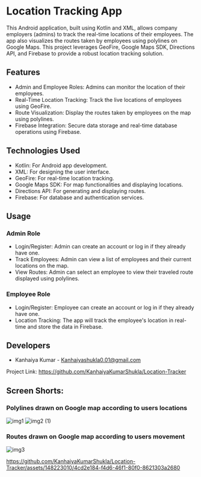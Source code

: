 
# Location Tracking App
This Android application, built using Kotlin and XML, allows company employers (admins) to track the real-time locations of their employees. The app also visualizes the routes taken by employees using polylines on Google Maps. This project leverages GeoFire, Google Maps SDK, Directions API, and Firebase to provide a robust location tracking solution.

## Features
* Admin and Employee Roles: Admins can monitor the location of their employees.
* Real-Time Location Tracking: Track the live locations of employees using GeoFire.
* Route Visualization: Display the routes taken by employees on the map using polylines.
* Firebase Integration: Secure data storage and real-time database operations using Firebase.
## Technologies Used
* Kotlin: For Android app development.
* XML: For designing the user interface.
* GeoFire: For real-time location tracking.
* Google Maps SDK: For map functionalities and displaying locations.
* Directions API: For generating and displaying routes.
* Firebase: For database and authentication services.

## Usage
### Admin Role
* Login/Register: Admin can create an account or log in if they already have one.
* Track Employees: Admin can view a list of employees and their current locations on the map.
* View Routes: Admin can select an employee to view their traveled route displayed using polylines.
### Employee Role
* Login/Register: Employee can create an account or log in if they already have one.
* Location Tracking: The app will track the employee's location in real-time and store the data in Firebase.

## Developers
* Kanhaiya Kumar - Kanhaiyashukla0.01@gmail.com

Project Link: https://github.com/KanhaiyaKumarShukla/Location-Tracker

## Screen Shorts:

### Polylines drawn on Google map according to users locations
![img1](https://github.com/KanhaiyaKumarShukla/Location-Tracker/assets/148223010/bddb1387-aae4-4489-8b01-09f1088d5e7c)
![img2 (1)](https://github.com/KanhaiyaKumarShukla/Location-Tracker/assets/148223010/23890e49-aa44-4e5d-a2a3-d5df5dfb25b0)


### Routes drawn on Google map according to users movement
![img3](https://github.com/KanhaiyaKumarShukla/Location-Tracker/assets/148223010/eddbc0f6-9d71-438d-a2eb-91fbffb103f6)


https://github.com/KanhaiyaKumarShukla/Location-Tracker/assets/148223010/4cd2e184-f4d6-46f1-80f0-8621303a2680







